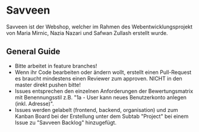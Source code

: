 # Savveen
Savveen ist der Webshop, welcher im Rahmen des Webentwicklungsprojekt von Maria Mirnic, Nazia Nazari und Safwan Zullash erstellt wurde.

## General Guide

- Bitte arbeitet in feature branches!
- Wenn ihr Code bearbeiten oder ändern wollt, erstellt einen Pull-Request es braucht mindestens einen Reviewer zum approven. NICHT in den master direkt pushen bitte!
- Issues entsprechen den einzelnen Anforderungen der Bewertungsmatrix mit Benennungsstil z.B. "1a - User kann neues Benutzerkonto anlegen (inkl. Adresse)".
- Issues werden gelabelt (frontend, backend, organisation) und zum Kanban Board bei der Erstellung unter dem Subtab "Project" bei einem Issue zu "Savveen Backlog" hinzugefügt. 
